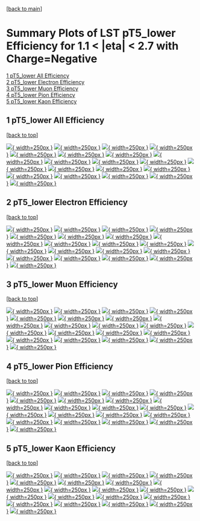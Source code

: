 [[back to main](./)]

# <a name="top"></a> Summary Plots of LST pT5_lower Efficiency for 1.1 < |eta| < 2.7 with Charge=Negative

[1 pT5_lower All Efficiency](#1)<br/>[2 pT5_lower Electron Efficiency](#2)<br/>[3 pT5_lower Muon Efficiency](#3)<br/>[4 pT5_lower Pion Efficiency](#4)<br/>[5 pT5_lower Kaon Efficiency](#5)<br/>



## <a name="1"></a> 1 pT5_lower All Efficiency

 [[back to top](#top)]

[![](../mtv/var/pT5_lower_xtr_0_-1_eff_pt.png){ width=250px }](pT5_lower_xtr_0_-1_eff_pt.html)
[![](../mtv/var/pT5_lower_xtr_0_-1_eff_ptzoom.png){ width=250px }](pT5_lower_xtr_0_-1_eff_ptzoom.html)
[![](../mtv/var/pT5_lower_xtr_0_-1_eff_ptlow.png){ width=250px }](pT5_lower_xtr_0_-1_eff_ptlow.html)
[![](../mtv/var/pT5_lower_xtr_0_-1_eff_ptlowzoom.png){ width=250px }](pT5_lower_xtr_0_-1_eff_ptlowzoom.html)
[![](../mtv/var/pT5_lower_xtr_0_-1_eff_ptmtv.png){ width=250px }](pT5_lower_xtr_0_-1_eff_ptmtv.html)
[![](../mtv/var/pT5_lower_xtr_0_-1_eff_ptmtvzoom.png){ width=250px }](pT5_lower_xtr_0_-1_eff_ptmtvzoom.html)
[![](../mtv/var/pT5_lower_xtr_0_-1_eff_eta.png){ width=250px }](pT5_lower_xtr_0_-1_eff_eta.html)
[![](../mtv/var/pT5_lower_xtr_0_-1_eff_etazoom.png){ width=250px }](pT5_lower_xtr_0_-1_eff_etazoom.html)
[![](../mtv/var/pT5_lower_xtr_0_-1_eff_etacoarse.png){ width=250px }](pT5_lower_xtr_0_-1_eff_etacoarse.html)
[![](../mtv/var/pT5_lower_xtr_0_-1_eff_etacoarsezoom.png){ width=250px }](pT5_lower_xtr_0_-1_eff_etacoarsezoom.html)
[![](../mtv/var/pT5_lower_xtr_0_-1_eff_phi.png){ width=250px }](pT5_lower_xtr_0_-1_eff_phi.html)
[![](../mtv/var/pT5_lower_xtr_0_-1_eff_phizoom.png){ width=250px }](pT5_lower_xtr_0_-1_eff_phizoom.html)
[![](../mtv/var/pT5_lower_xtr_0_-1_eff_phicoarse.png){ width=250px }](pT5_lower_xtr_0_-1_eff_phicoarse.html)
[![](../mtv/var/pT5_lower_xtr_0_-1_eff_phicoarsezoom.png){ width=250px }](pT5_lower_xtr_0_-1_eff_phicoarsezoom.html)
[![](../mtv/var/pT5_lower_xtr_0_-1_eff_dxy.png){ width=250px }](pT5_lower_xtr_0_-1_eff_dxy.html)
[![](../mtv/var/pT5_lower_xtr_0_-1_eff_dxycoarse.png){ width=250px }](pT5_lower_xtr_0_-1_eff_dxycoarse.html)
[![](../mtv/var/pT5_lower_xtr_0_-1_eff_dxycoarsezoom.png){ width=250px }](pT5_lower_xtr_0_-1_eff_dxycoarsezoom.html)
[![](../mtv/var/pT5_lower_xtr_0_-1_eff_dz.png){ width=250px }](pT5_lower_xtr_0_-1_eff_dz.html)
[![](../mtv/var/pT5_lower_xtr_0_-1_eff_dzcoarse.png){ width=250px }](pT5_lower_xtr_0_-1_eff_dzcoarse.html)
[![](../mtv/var/pT5_lower_xtr_0_-1_eff_dzcoarsezoom.png){ width=250px }](pT5_lower_xtr_0_-1_eff_dzcoarsezoom.html)


## <a name="2"></a> 2 pT5_lower Electron Efficiency

 [[back to top](#top)]

[![](../mtv/var/pT5_lower_xtr_11_-1_eff_pt.png){ width=250px }](pT5_lower_xtr_11_-1_eff_pt.html)
[![](../mtv/var/pT5_lower_xtr_11_-1_eff_ptzoom.png){ width=250px }](pT5_lower_xtr_11_-1_eff_ptzoom.html)
[![](../mtv/var/pT5_lower_xtr_11_-1_eff_ptlow.png){ width=250px }](pT5_lower_xtr_11_-1_eff_ptlow.html)
[![](../mtv/var/pT5_lower_xtr_11_-1_eff_ptlowzoom.png){ width=250px }](pT5_lower_xtr_11_-1_eff_ptlowzoom.html)
[![](../mtv/var/pT5_lower_xtr_11_-1_eff_ptmtv.png){ width=250px }](pT5_lower_xtr_11_-1_eff_ptmtv.html)
[![](../mtv/var/pT5_lower_xtr_11_-1_eff_ptmtvzoom.png){ width=250px }](pT5_lower_xtr_11_-1_eff_ptmtvzoom.html)
[![](../mtv/var/pT5_lower_xtr_11_-1_eff_eta.png){ width=250px }](pT5_lower_xtr_11_-1_eff_eta.html)
[![](../mtv/var/pT5_lower_xtr_11_-1_eff_etazoom.png){ width=250px }](pT5_lower_xtr_11_-1_eff_etazoom.html)
[![](../mtv/var/pT5_lower_xtr_11_-1_eff_etacoarse.png){ width=250px }](pT5_lower_xtr_11_-1_eff_etacoarse.html)
[![](../mtv/var/pT5_lower_xtr_11_-1_eff_etacoarsezoom.png){ width=250px }](pT5_lower_xtr_11_-1_eff_etacoarsezoom.html)
[![](../mtv/var/pT5_lower_xtr_11_-1_eff_phi.png){ width=250px }](pT5_lower_xtr_11_-1_eff_phi.html)
[![](../mtv/var/pT5_lower_xtr_11_-1_eff_phizoom.png){ width=250px }](pT5_lower_xtr_11_-1_eff_phizoom.html)
[![](../mtv/var/pT5_lower_xtr_11_-1_eff_phicoarse.png){ width=250px }](pT5_lower_xtr_11_-1_eff_phicoarse.html)
[![](../mtv/var/pT5_lower_xtr_11_-1_eff_phicoarsezoom.png){ width=250px }](pT5_lower_xtr_11_-1_eff_phicoarsezoom.html)
[![](../mtv/var/pT5_lower_xtr_11_-1_eff_dxy.png){ width=250px }](pT5_lower_xtr_11_-1_eff_dxy.html)
[![](../mtv/var/pT5_lower_xtr_11_-1_eff_dxycoarse.png){ width=250px }](pT5_lower_xtr_11_-1_eff_dxycoarse.html)
[![](../mtv/var/pT5_lower_xtr_11_-1_eff_dxycoarsezoom.png){ width=250px }](pT5_lower_xtr_11_-1_eff_dxycoarsezoom.html)
[![](../mtv/var/pT5_lower_xtr_11_-1_eff_dz.png){ width=250px }](pT5_lower_xtr_11_-1_eff_dz.html)
[![](../mtv/var/pT5_lower_xtr_11_-1_eff_dzcoarse.png){ width=250px }](pT5_lower_xtr_11_-1_eff_dzcoarse.html)
[![](../mtv/var/pT5_lower_xtr_11_-1_eff_dzcoarsezoom.png){ width=250px }](pT5_lower_xtr_11_-1_eff_dzcoarsezoom.html)


## <a name="3"></a> 3 pT5_lower Muon Efficiency

 [[back to top](#top)]

[![](../mtv/var/pT5_lower_xtr_13_-1_eff_pt.png){ width=250px }](pT5_lower_xtr_13_-1_eff_pt.html)
[![](../mtv/var/pT5_lower_xtr_13_-1_eff_ptzoom.png){ width=250px }](pT5_lower_xtr_13_-1_eff_ptzoom.html)
[![](../mtv/var/pT5_lower_xtr_13_-1_eff_ptlow.png){ width=250px }](pT5_lower_xtr_13_-1_eff_ptlow.html)
[![](../mtv/var/pT5_lower_xtr_13_-1_eff_ptlowzoom.png){ width=250px }](pT5_lower_xtr_13_-1_eff_ptlowzoom.html)
[![](../mtv/var/pT5_lower_xtr_13_-1_eff_ptmtv.png){ width=250px }](pT5_lower_xtr_13_-1_eff_ptmtv.html)
[![](../mtv/var/pT5_lower_xtr_13_-1_eff_ptmtvzoom.png){ width=250px }](pT5_lower_xtr_13_-1_eff_ptmtvzoom.html)
[![](../mtv/var/pT5_lower_xtr_13_-1_eff_eta.png){ width=250px }](pT5_lower_xtr_13_-1_eff_eta.html)
[![](../mtv/var/pT5_lower_xtr_13_-1_eff_etazoom.png){ width=250px }](pT5_lower_xtr_13_-1_eff_etazoom.html)
[![](../mtv/var/pT5_lower_xtr_13_-1_eff_etacoarse.png){ width=250px }](pT5_lower_xtr_13_-1_eff_etacoarse.html)
[![](../mtv/var/pT5_lower_xtr_13_-1_eff_etacoarsezoom.png){ width=250px }](pT5_lower_xtr_13_-1_eff_etacoarsezoom.html)
[![](../mtv/var/pT5_lower_xtr_13_-1_eff_phi.png){ width=250px }](pT5_lower_xtr_13_-1_eff_phi.html)
[![](../mtv/var/pT5_lower_xtr_13_-1_eff_phizoom.png){ width=250px }](pT5_lower_xtr_13_-1_eff_phizoom.html)
[![](../mtv/var/pT5_lower_xtr_13_-1_eff_phicoarse.png){ width=250px }](pT5_lower_xtr_13_-1_eff_phicoarse.html)
[![](../mtv/var/pT5_lower_xtr_13_-1_eff_phicoarsezoom.png){ width=250px }](pT5_lower_xtr_13_-1_eff_phicoarsezoom.html)
[![](../mtv/var/pT5_lower_xtr_13_-1_eff_dxy.png){ width=250px }](pT5_lower_xtr_13_-1_eff_dxy.html)
[![](../mtv/var/pT5_lower_xtr_13_-1_eff_dxycoarse.png){ width=250px }](pT5_lower_xtr_13_-1_eff_dxycoarse.html)
[![](../mtv/var/pT5_lower_xtr_13_-1_eff_dxycoarsezoom.png){ width=250px }](pT5_lower_xtr_13_-1_eff_dxycoarsezoom.html)
[![](../mtv/var/pT5_lower_xtr_13_-1_eff_dz.png){ width=250px }](pT5_lower_xtr_13_-1_eff_dz.html)
[![](../mtv/var/pT5_lower_xtr_13_-1_eff_dzcoarse.png){ width=250px }](pT5_lower_xtr_13_-1_eff_dzcoarse.html)
[![](../mtv/var/pT5_lower_xtr_13_-1_eff_dzcoarsezoom.png){ width=250px }](pT5_lower_xtr_13_-1_eff_dzcoarsezoom.html)


## <a name="4"></a> 4 pT5_lower Pion Efficiency

 [[back to top](#top)]

[![](../mtv/var/pT5_lower_xtr_211_-1_eff_pt.png){ width=250px }](pT5_lower_xtr_211_-1_eff_pt.html)
[![](../mtv/var/pT5_lower_xtr_211_-1_eff_ptzoom.png){ width=250px }](pT5_lower_xtr_211_-1_eff_ptzoom.html)
[![](../mtv/var/pT5_lower_xtr_211_-1_eff_ptlow.png){ width=250px }](pT5_lower_xtr_211_-1_eff_ptlow.html)
[![](../mtv/var/pT5_lower_xtr_211_-1_eff_ptlowzoom.png){ width=250px }](pT5_lower_xtr_211_-1_eff_ptlowzoom.html)
[![](../mtv/var/pT5_lower_xtr_211_-1_eff_ptmtv.png){ width=250px }](pT5_lower_xtr_211_-1_eff_ptmtv.html)
[![](../mtv/var/pT5_lower_xtr_211_-1_eff_ptmtvzoom.png){ width=250px }](pT5_lower_xtr_211_-1_eff_ptmtvzoom.html)
[![](../mtv/var/pT5_lower_xtr_211_-1_eff_eta.png){ width=250px }](pT5_lower_xtr_211_-1_eff_eta.html)
[![](../mtv/var/pT5_lower_xtr_211_-1_eff_etazoom.png){ width=250px }](pT5_lower_xtr_211_-1_eff_etazoom.html)
[![](../mtv/var/pT5_lower_xtr_211_-1_eff_etacoarse.png){ width=250px }](pT5_lower_xtr_211_-1_eff_etacoarse.html)
[![](../mtv/var/pT5_lower_xtr_211_-1_eff_etacoarsezoom.png){ width=250px }](pT5_lower_xtr_211_-1_eff_etacoarsezoom.html)
[![](../mtv/var/pT5_lower_xtr_211_-1_eff_phi.png){ width=250px }](pT5_lower_xtr_211_-1_eff_phi.html)
[![](../mtv/var/pT5_lower_xtr_211_-1_eff_phizoom.png){ width=250px }](pT5_lower_xtr_211_-1_eff_phizoom.html)
[![](../mtv/var/pT5_lower_xtr_211_-1_eff_phicoarse.png){ width=250px }](pT5_lower_xtr_211_-1_eff_phicoarse.html)
[![](../mtv/var/pT5_lower_xtr_211_-1_eff_phicoarsezoom.png){ width=250px }](pT5_lower_xtr_211_-1_eff_phicoarsezoom.html)
[![](../mtv/var/pT5_lower_xtr_211_-1_eff_dxy.png){ width=250px }](pT5_lower_xtr_211_-1_eff_dxy.html)
[![](../mtv/var/pT5_lower_xtr_211_-1_eff_dxycoarse.png){ width=250px }](pT5_lower_xtr_211_-1_eff_dxycoarse.html)
[![](../mtv/var/pT5_lower_xtr_211_-1_eff_dxycoarsezoom.png){ width=250px }](pT5_lower_xtr_211_-1_eff_dxycoarsezoom.html)
[![](../mtv/var/pT5_lower_xtr_211_-1_eff_dz.png){ width=250px }](pT5_lower_xtr_211_-1_eff_dz.html)
[![](../mtv/var/pT5_lower_xtr_211_-1_eff_dzcoarse.png){ width=250px }](pT5_lower_xtr_211_-1_eff_dzcoarse.html)
[![](../mtv/var/pT5_lower_xtr_211_-1_eff_dzcoarsezoom.png){ width=250px }](pT5_lower_xtr_211_-1_eff_dzcoarsezoom.html)


## <a name="5"></a> 5 pT5_lower Kaon Efficiency

 [[back to top](#top)]

[![](../mtv/var/pT5_lower_xtr_321_-1_eff_pt.png){ width=250px }](pT5_lower_xtr_321_-1_eff_pt.html)
[![](../mtv/var/pT5_lower_xtr_321_-1_eff_ptzoom.png){ width=250px }](pT5_lower_xtr_321_-1_eff_ptzoom.html)
[![](../mtv/var/pT5_lower_xtr_321_-1_eff_ptlow.png){ width=250px }](pT5_lower_xtr_321_-1_eff_ptlow.html)
[![](../mtv/var/pT5_lower_xtr_321_-1_eff_ptlowzoom.png){ width=250px }](pT5_lower_xtr_321_-1_eff_ptlowzoom.html)
[![](../mtv/var/pT5_lower_xtr_321_-1_eff_ptmtv.png){ width=250px }](pT5_lower_xtr_321_-1_eff_ptmtv.html)
[![](../mtv/var/pT5_lower_xtr_321_-1_eff_ptmtvzoom.png){ width=250px }](pT5_lower_xtr_321_-1_eff_ptmtvzoom.html)
[![](../mtv/var/pT5_lower_xtr_321_-1_eff_eta.png){ width=250px }](pT5_lower_xtr_321_-1_eff_eta.html)
[![](../mtv/var/pT5_lower_xtr_321_-1_eff_etazoom.png){ width=250px }](pT5_lower_xtr_321_-1_eff_etazoom.html)
[![](../mtv/var/pT5_lower_xtr_321_-1_eff_etacoarse.png){ width=250px }](pT5_lower_xtr_321_-1_eff_etacoarse.html)
[![](../mtv/var/pT5_lower_xtr_321_-1_eff_etacoarsezoom.png){ width=250px }](pT5_lower_xtr_321_-1_eff_etacoarsezoom.html)
[![](../mtv/var/pT5_lower_xtr_321_-1_eff_phi.png){ width=250px }](pT5_lower_xtr_321_-1_eff_phi.html)
[![](../mtv/var/pT5_lower_xtr_321_-1_eff_phizoom.png){ width=250px }](pT5_lower_xtr_321_-1_eff_phizoom.html)
[![](../mtv/var/pT5_lower_xtr_321_-1_eff_phicoarse.png){ width=250px }](pT5_lower_xtr_321_-1_eff_phicoarse.html)
[![](../mtv/var/pT5_lower_xtr_321_-1_eff_phicoarsezoom.png){ width=250px }](pT5_lower_xtr_321_-1_eff_phicoarsezoom.html)
[![](../mtv/var/pT5_lower_xtr_321_-1_eff_dxy.png){ width=250px }](pT5_lower_xtr_321_-1_eff_dxy.html)
[![](../mtv/var/pT5_lower_xtr_321_-1_eff_dxycoarse.png){ width=250px }](pT5_lower_xtr_321_-1_eff_dxycoarse.html)
[![](../mtv/var/pT5_lower_xtr_321_-1_eff_dxycoarsezoom.png){ width=250px }](pT5_lower_xtr_321_-1_eff_dxycoarsezoom.html)
[![](../mtv/var/pT5_lower_xtr_321_-1_eff_dz.png){ width=250px }](pT5_lower_xtr_321_-1_eff_dz.html)
[![](../mtv/var/pT5_lower_xtr_321_-1_eff_dzcoarse.png){ width=250px }](pT5_lower_xtr_321_-1_eff_dzcoarse.html)
[![](../mtv/var/pT5_lower_xtr_321_-1_eff_dzcoarsezoom.png){ width=250px }](pT5_lower_xtr_321_-1_eff_dzcoarsezoom.html)
